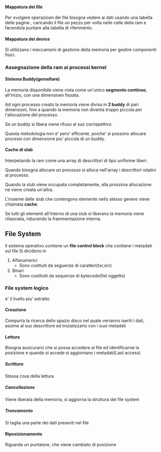 #### Mappatura dei file 
Per svolgere operazioen dei file bisogna vedere ai dati usando una tabella delle pagine , caricando il file un pezzo per volta nelle celle della ram e facendola puntare alla tabella di riferimento.
#### Mappatura dei device
Si utilizzano i meccanismi di gestione della memoria per gestire componenti fisici.
### Assegnazione della ram ai processi kernel 
#### Sistema Buddy(gemellare)
La memoria disponibile viene vista come un'unico **segmento continuo**, all'inizio, con una dimensioen fissata. 

Ad ogni processo creato la memoria viene divisa in **2 buddy** di pari dimensioni, fino a quando la memoria non diventa troppo piccola per l'allocazione del processo.

Se un buddy si libera viene rifuso al suo corrispettivo.

Questa metodologia non e' pero' efficente, poiche' si possono allocare processi con dimensione piu' piccola di un buddy.

#### Cache di slab
Interpetando la ram come una array di descrittori di tipo uniforme liberi.

Quando bisogna allocare un processo si alloca nell'array i descrittori relativi al processo.

Quando la slub viene occupata completamente, alla prossima allocazione ne viene creata un'altra.

L'insieme delle slub che contengono elemente nello stesso genere viene chiamata **cache**.

Se tutti gli elementi all'interno di una slub si liberano la memoria viene riliasciata, riducendo la frammentazione interna.

## File System
Il sistema operativo contiene un **file control block** che contiene i metadati sul file 
Si dicidono in 
1. Alfanumerici
	- Sono costtuiti da seguenze di caratteri(txr,src) 
2. Binari
	- Sono costituiti da sequenze di bytecode(fiel oggetto)

### File system logico 
e' il livello piu' astratto 
#### Creazione
Comporta la ricerca dello spazio disco nel quale verranno iseriti i dati, assime al suo descrittore ed inizializzarlo con i suoi metadati
#### Lettura
Bisogna assicurarci che si possa accedere al file ed identificarne la posizione e quando si accede si aggiornano i metadati(Last access)
##### Scrittura
Stessa cosa della lettura
##### Cancellazione
Viene liberata della memoria, si aggiorna la struttura del file system
##### Troncamento
Si taglia una parte dei dati presenti nel file 
#### Riposizionamento
Riguarda un puntatore, che viene cambiato di posizione 


